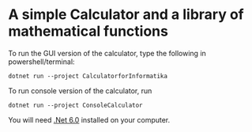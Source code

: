 # A simple Calculator and a library of mathematical functions

To run the GUI version of the calculator, type the following in powershell/terminal:

```
dotnet run --project CalculatorforInformatika
```

To run console version of the calculator, run

```
dotnet run --project ConsoleCalculator
```

You will need [.Net 6.0](https://dotnet.microsoft.com/en-us/download/dotnet/6.0) installed on your computer.